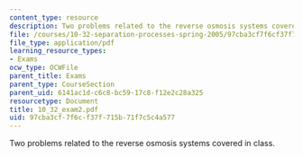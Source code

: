 ```yaml
---
content_type: resource
description: Two problems related to the reverse osmosis systems covered in class.
file: /courses/10-32-separation-processes-spring-2005/97cba3cf7f6cf37f715b71f7c5c4a577_10_32_exam2.pdf
file_type: application/pdf
learning_resource_types:
- Exams
ocw_type: OCWFile
parent_title: Exams
parent_type: CourseSection
parent_uid: 6141ac1d-c6c8-bc59-17c8-f12e2c28a325
resourcetype: Document
title: 10_32_exam2.pdf
uid: 97cba3cf-7f6c-f37f-715b-71f7c5c4a577
---
```

Two problems related to the reverse osmosis systems covered in class.

